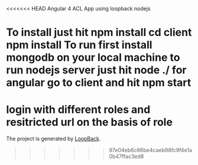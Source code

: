 <<<<<<< HEAD
Angular 4 ACL App using loopback nodejs

To install just hit
    npm install 
    cd client 
    npm install
To run 
    first install mongodb on your local machine 
    to run nodejs server just hit node ./ 
    for angular go to client and hit npm start
=======
# login with different roles and resitricted url on the basis of role

The project is generated by [LoopBack](http://loopback.io).
>>>>>>> 97e04eb6c66be4caeb98fc9f4e1a0b47ffac3ed8
